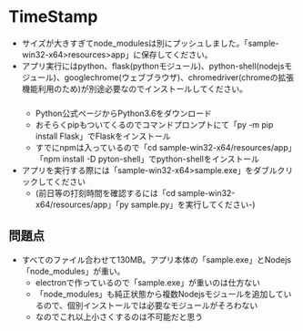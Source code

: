 # TimeStamp

- サイズが大きすぎてnode_modulesは別にプッシュしました。「sample-win32-x64>resources>app」に保存してください。
- アプリ実行にはpython、flask(pythonモジュール)、python-shell(nodejsモジュール)、googlechrome(ウェブブラウザ)、chromedriver(chromeの拡張機能利用のため)が別途必要なのでインストールしてください。 
  ###
  - Python公式ページからPython3.6をダウンロード    
  - おそらくpipもついてくるのでコマンドプロンプトにて「py -m pip install Flask」でFlaskをインストール 
  - すでにnpmは入っているので「cd sample-win32-x64/resources/app」「npm install -D pyton-shell」でpython-shellをインストール
- アプリを実行する際には「sample-win32-x64>sample.exe」をダブルクリックしてください
  - (前日等の打刻時間を確認するには「cd sample-win32-x64/resources/app」「py sample.py」を実行してください-)


## 問題点
- すべてのファイル合わせて130MB。アプリ本体の「sample.exe」とNodejs「node_modules」が重い。
  - electronで作っているので「sample.exe」が重いのは仕方ない
  - 「node_modules」も純正状態から複数Nodejsモジュールを追加しているので、個別インストールでは必要なモジュールがそろわない
  - なのでこれ以上小さくするのは不可能だと思う
